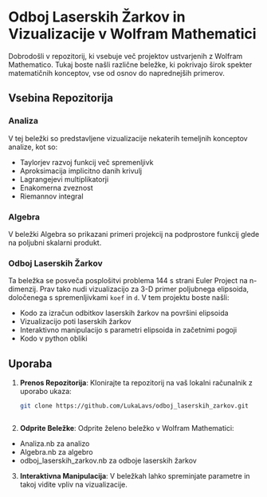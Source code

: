 # Odboj Laserskih Žarkov in Vizualizacije v Wolfram Mathematici

Dobrodošli v repozitorij, ki vsebuje več projektov ustvarjenih z Wolfram Mathematico. Tukaj boste našli različne beležke, ki pokrivajo širok spekter matematičnih konceptov, vse od osnov do naprednejših primerov. 

## Vsebina Repozitorija

### Analiza
V tej beležki so predstavljene vizualizacije nekaterih temeljnih konceptov analize, kot so:
- Taylorjev razvoj funkcij več spremenljivk
- Aproksimacija implicitno danih krivulj
- Lagrangejevi multiplikatorji
- Enakomerna zveznost
- Riemannov integral

### Algebra
V beležki Algebra so prikazani primeri projekcij na podprostore funkcij glede na poljubni skalarni produkt.

### Odboj Laserskih Žarkov
Ta beležka se posveča posplošitvi problema 144 s strani Euler Project na n-dimenzij. Prav tako nudi vizualizacijo za 3-D primer poljubnega elipsoida, določenega s spremenljivkami `koef` in `d`. V tem projektu boste našli:
- Kodo za izračun odbitkov laserskih žarkov na površini elipsoida
- Vizualizacijo poti laserskih žarkov
- Interaktivno manipulacijo s parametri elipsoida in začetnimi pogoji
- Kodo v python obliki

## Uporaba

1. **Prenos Repozitorija**: Klonirajte ta repozitorij na vaš lokalni računalnik z uporabo ukaza:
   ```sh
   git clone https://github.com/LukaLavs/odboj_laserskih_zarkov.git



2. **Odprite Beležke**: Odprite želeno beležko v Wolfram Mathematici:

- Analiza.nb za analizo
- Algebra.nb za algebro
- odboj_laserskih_zarkov.nb za odboje laserskih žarkov

3. **Interaktivna Manipulacija**: V beležkah lahko spreminjate parametre in takoj vidite vpliv na vizualizacije.

